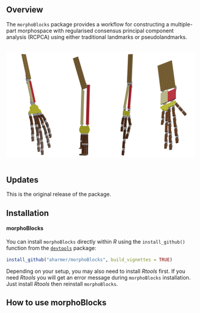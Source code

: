 
Overview
--------

The `morphoBlocks` package provides a workflow for constructing a multiple-part morphospace with regularised consensus principal component analysis (RCPCA) using either traditional landmarks or pseudolandmarks.

<br />  

<img src="https://github.com/aharmer/morphoBlocks/blob/main/man/figures/morphoBlocks_blockbones.png" width="700" style="display: block; margin: auto;" />

<br />  


Updates
-------

This is the original release of the package.


Installation
------------

#### morphoBlocks

You can install `morphoBlocks` directly within *R* using the `install_github()` function from the [`devtools`](https://www.rstudio.com/products/rpackages/devtools/) package:

``` r
install_github("aharmer/morphoBlocks", build_vignettes = TRUE)
```

Depending on your setup, you may also need to install *Rtools* first. If you need *Rtools* you will get an error message during `morphoBlocks` installation. Just install *Rtools* then reinstall `morphoBlocks`.


How to use morphoBlocks
---------------------

